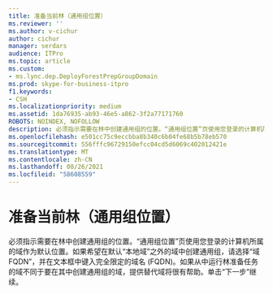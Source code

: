 ```yaml
---
title: 准备当前林（通用组位置）
ms.reviewer: ''
ms.author: v-cichur
author: cichur
manager: serdars
audience: ITPro
ms.topic: article
ms.custom:
- ms.lync.dep.DeployForestPrepGroupDomain
ms.prod: skype-for-business-itpro
f1.keywords:
- CSH
ms.localizationpriority: medium
ms.assetid: 1da76935-ab93-46e5-a862-3f2a77171760
ROBOTS: NOINDEX, NOFOLLOW
description: 必须指示需要在林中创建通用组的位置。“通用组位置”页使用您登录的计算机所属的域作为默认位置。如果希望在默认“本地域”之外的域中创建通用组，请选择“域 FQDN”，并在文本框中键入完全限定的域名 (FQDN)。如果从中运行林准备任务的域不同于要在其中创建通用组的域，提供替代域将很有帮助。单击“下一步”继续。
ms.openlocfilehash: e501cc75c9eccbba8b340c6b04fe68b5b78eb570
ms.sourcegitcommit: 556fffc96729150efcc04cd5d6069c402012421e
ms.translationtype: MT
ms.contentlocale: zh-CN
ms.lasthandoff: 08/26/2021
ms.locfileid: "58608559"
---
```

# <a name="prepare-current-forest-universal-group-location"></a>准备当前林（通用组位置）
 
必须指示需要在林中创建通用组的位置。“通用组位置”页使用您登录的计算机所属的域作为默认位置。如果希望在默认“本地域”之外的域中创建通用组，请选择“域 FQDN”，并在文本框中键入完全限定的域名 (FQDN)。如果从中运行林准备任务的域不同于要在其中创建通用组的域，提供替代域将很有帮助。单击“下一步”继续。
  

